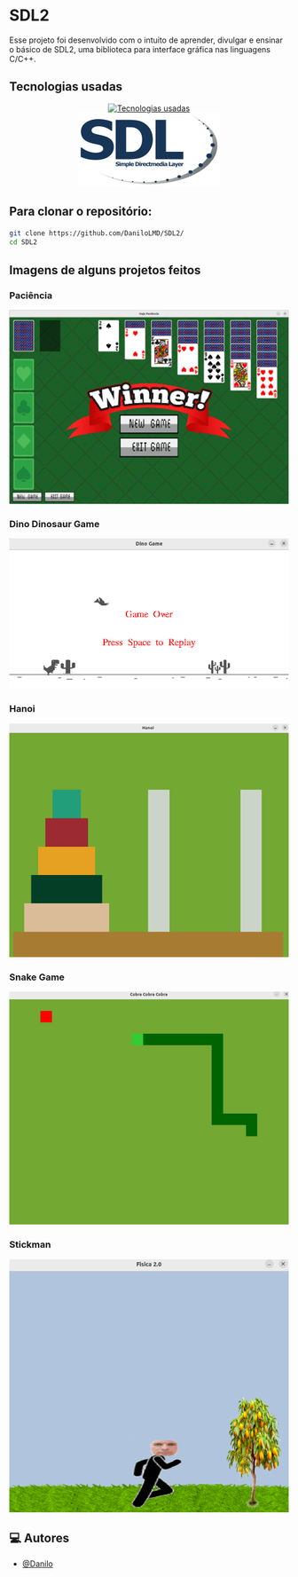 # SDL2
Esse projeto foi desenvolvido com o intuito de aprender, divulgar e ensinar o básico de SDL2, uma biblioteca para interface gráfica nas linguagens C/C++.

## Tecnologias usadas

<div align="center">
  <a href="https://skillicons.dev">
    <img src="https://skillicons.dev/icons?i=c,cmake,cpp&theme=dark" alt="Tecnologias usadas" />
    <br>
    <img src="sdl2.png" alt="Tecnologias usadas" />
  </a>
</div>

## Para clonar o repositório:
```bash
git clone https://github.com/DaniloLMD/SDL2/
cd SDL2
```


## Imagens de alguns projetos feitos

### Paciência
<img src="project-images/paciencia.png" alt="Paciencia" width="600"/>

### Dino Dinosaur Game
<img src="project-images/Dino.png" alt="Dino" width="600"/>

### Hanoi
<img src="project-images/Hanoi.png" alt="Hanoi" width="600"/>

### Snake Game
<img src="project-images/Sssnake.png" alt="Sssnake" width="600"/>

### Stickman
<img src="project-images/Stickman.png" alt="Stickman" width="600"/>


## 💻 Autores

- [@Danilo](https://github.com/DaniloLMD)
  
